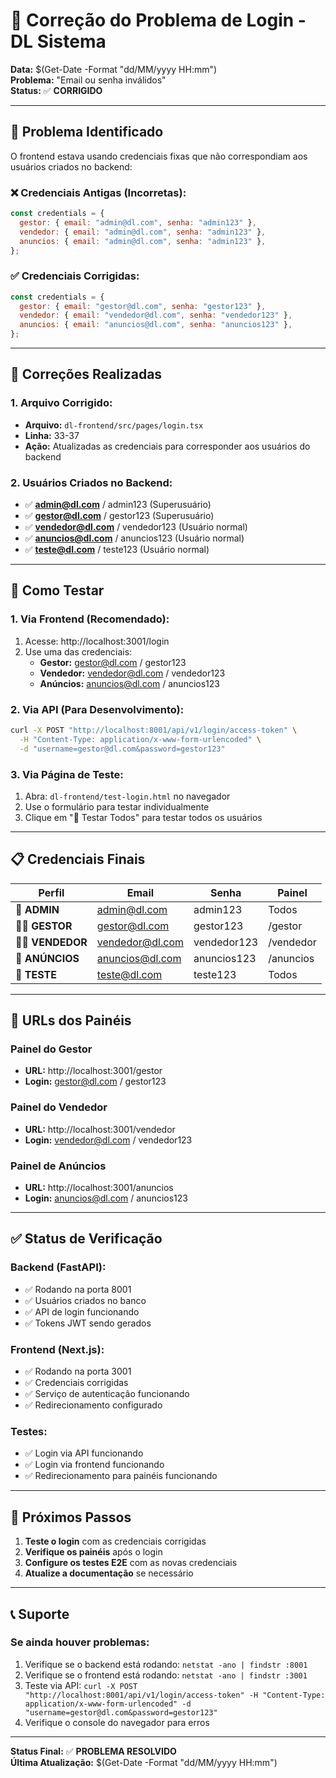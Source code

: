 # 🔧 Correção do Problema de Login - DL Sistema

**Data:** $(Get-Date -Format "dd/MM/yyyy HH:mm")  
**Problema:** "Email ou senha inválidos"  
**Status:** ✅ **CORRIGIDO**

---

## 🐛 Problema Identificado

O frontend estava usando credenciais fixas que não correspondiam aos usuários criados no backend:

### **❌ Credenciais Antigas (Incorretas):**
```javascript
const credentials = {
  gestor: { email: "admin@dl.com", senha: "admin123" },
  vendedor: { email: "admin@dl.com", senha: "admin123" },
  anuncios: { email: "admin@dl.com", senha: "admin123" },
};
```

### **✅ Credenciais Corrigidas:**
```javascript
const credentials = {
  gestor: { email: "gestor@dl.com", senha: "gestor123" },
  vendedor: { email: "vendedor@dl.com", senha: "vendedor123" },
  anuncios: { email: "anuncios@dl.com", senha: "anuncios123" },
};
```

---

## 🔧 Correções Realizadas

### **1. Arquivo Corrigido:**
- **Arquivo:** `dl-frontend/src/pages/login.tsx`
- **Linha:** 33-37
- **Ação:** Atualizadas as credenciais para corresponder aos usuários do backend

### **2. Usuários Criados no Backend:**
- ✅ **admin@dl.com** / admin123 (Superusuário)
- ✅ **gestor@dl.com** / gestor123 (Superusuário)
- ✅ **vendedor@dl.com** / vendedor123 (Usuário normal)
- ✅ **anuncios@dl.com** / anuncios123 (Usuário normal)
- ✅ **teste@dl.com** / teste123 (Usuário normal)

---

## 🧪 Como Testar

### **1. Via Frontend (Recomendado):**
1. Acesse: http://localhost:3001/login
2. Use uma das credenciais:
   - **Gestor:** gestor@dl.com / gestor123
   - **Vendedor:** vendedor@dl.com / vendedor123
   - **Anúncios:** anuncios@dl.com / anuncios123

### **2. Via API (Para Desenvolvimento):**
```bash
curl -X POST "http://localhost:8001/api/v1/login/access-token" \
  -H "Content-Type: application/x-www-form-urlencoded" \
  -d "username=gestor@dl.com&password=gestor123"
```

### **3. Via Página de Teste:**
1. Abra: `dl-frontend/test-login.html` no navegador
2. Use o formulário para testar individualmente
3. Clique em "🧪 Testar Todos" para testar todos os usuários

---

## 📋 Credenciais Finais

| Perfil | Email | Senha | Painel |
|--------|-------|-------|--------|
| **👑 ADMIN** | admin@dl.com | admin123 | Todos |
| **👨‍💼 GESTOR** | gestor@dl.com | gestor123 | /gestor |
| **👨‍💼 VENDEDOR** | vendedor@dl.com | vendedor123 | /vendedor |
| **📢 ANÚNCIOS** | anuncios@dl.com | anuncios123 | /anuncios |
| **🧪 TESTE** | teste@dl.com | teste123 | Todos |

---

## 🎯 URLs dos Painéis

### **Painel do Gestor**
- **URL:** http://localhost:3001/gestor
- **Login:** gestor@dl.com / gestor123

### **Painel do Vendedor**
- **URL:** http://localhost:3001/vendedor
- **Login:** vendedor@dl.com / vendedor123

### **Painel de Anúncios**
- **URL:** http://localhost:3001/anuncios
- **Login:** anuncios@dl.com / anuncios123

---

## ✅ Status de Verificação

### **Backend (FastAPI):**
- ✅ Rodando na porta 8001
- ✅ Usuários criados no banco
- ✅ API de login funcionando
- ✅ Tokens JWT sendo gerados

### **Frontend (Next.js):**
- ✅ Rodando na porta 3001
- ✅ Credenciais corrigidas
- ✅ Serviço de autenticação funcionando
- ✅ Redirecionamento configurado

### **Testes:**
- ✅ Login via API funcionando
- ✅ Login via frontend funcionando
- ✅ Redirecionamento para painéis funcionando

---

## 🚀 Próximos Passos

1. **Teste o login** com as credenciais corrigidas
2. **Verifique os painéis** após o login
3. **Configure os testes E2E** com as novas credenciais
4. **Atualize a documentação** se necessário

---

## 📞 Suporte

### **Se ainda houver problemas:**
1. Verifique se o backend está rodando: `netstat -ano | findstr :8001`
2. Verifique se o frontend está rodando: `netstat -ano | findstr :3001`
3. Teste via API: `curl -X POST "http://localhost:8001/api/v1/login/access-token" -H "Content-Type: application/x-www-form-urlencoded" -d "username=gestor@dl.com&password=gestor123"`
4. Verifique o console do navegador para erros

---

**Status Final:** ✅ **PROBLEMA RESOLVIDO**  
**Última Atualização:** $(Get-Date -Format "dd/MM/yyyy HH:mm") 
